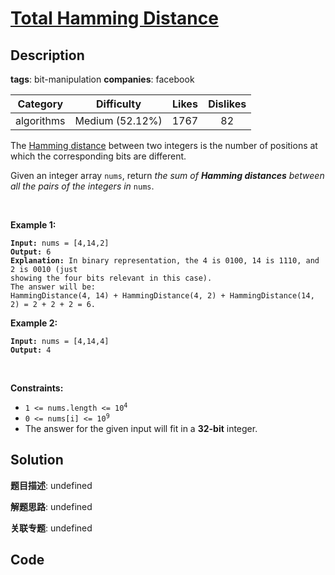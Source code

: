 # [Total Hamming Distance](https://leetcode.com/problems/total-hamming-distance/description/)

## Description

**tags**: bit-manipulation
**companies**: facebook

| Category | Difficulty | Likes | Dislikes |
| :------: | :--------: | :---: | :------: |
| algorithms | Medium (52.12%) | 1767 | 82 |

<p>The <a href="https://en.wikipedia.org/wiki/Hamming_distance" target="_blank">Hamming distance</a> between two integers is the number of positions at which the corresponding bits are different.</p>

<p>Given an integer array <code>nums</code>, return <em>the sum of <strong>Hamming distances</strong> between all the pairs of the integers in</em> <code>nums</code>.</p>

<p>&nbsp;</p>
<p><strong>Example 1:</strong></p>

<pre><code><strong>Input:</strong> nums = [4,14,2]
<strong>Output:</strong> 6
<strong>Explanation:</strong> In binary representation, the 4 is 0100, 14 is 1110, and 2 is 0010 (just
showing the four bits relevant in this case).
The answer will be:
HammingDistance(4, 14) + HammingDistance(4, 2) + HammingDistance(14, 2) = 2 + 2 + 2 = 6.</code></pre>

<p><strong>Example 2:</strong></p>

<pre><code><strong>Input:</strong> nums = [4,14,4]
<strong>Output:</strong> 4</code></pre>

<p>&nbsp;</p>
<p><strong>Constraints:</strong></p>

<ul>
	<li><code>1 &lt;= nums.length &lt;= 10<sup>4</sup></code></li>
	<li><code>0 &lt;= nums[i] &lt;= 10<sup>9</sup></code></li>
	<li>The answer for the given input will fit in a <strong>32-bit</strong> integer.</li>
</ul>



## Solution

**题目描述**: undefined

**解题思路**: undefined

**关联专题**: undefined

## Code
